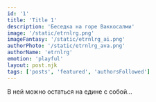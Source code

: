```yaml
---
id: '1'
title: 'Title 1'
description: 'Беседка на горе Ваккосалми'
image: '/static/etrnlrg.png'
imageFantasy: '/static/etrnlrg_ai.png'
authorPhoto: '/static/etrnlrg_ava.png'
authorName: 'etrnlrg'
emotion: 'playful'
layout: post.njk
tags: ['posts', 'featured', 'authorsFollowed']
---
```


В ней можно остаться на едине с собой...
